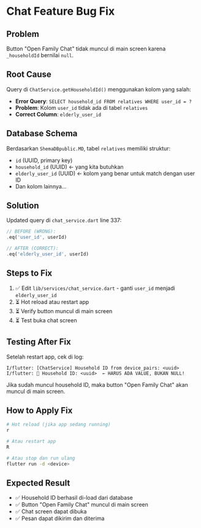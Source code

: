 # Chat Feature Bug Fix

## Problem
Button "Open Family Chat" tidak muncul di main screen karena `_householdId` bernilai `null`.

## Root Cause
Query di `ChatService.getHouseholdId()` menggunakan kolom yang salah:
- **Error Query**: `SELECT household_id FROM relatives WHERE user_id = ?`
- **Problem**: Kolom `user_id` tidak ada di tabel `relatives`
- **Correct Column**: `elderly_user_id`

## Database Schema
Berdasarkan `ShemaDBpublic.MD`, tabel `relatives` memiliki struktur:
- `id` (UUID, primary key)
- `household_id` (UUID) ← yang kita butuhkan
- `elderly_user_id` (UUID) ← kolom yang benar untuk match dengan user ID
- Dan kolom lainnya...

## Solution
Updated query di `chat_service.dart` line 337:
```dart
// BEFORE (WRONG):
.eq('user_id', userId)

// AFTER (CORRECT):
.eq('elderly_user_id', userId)
```

## Steps to Fix
1. ✅ Edit `lib/services/chat_service.dart` - ganti `user_id` menjadi `elderly_user_id`
2. ⏳ Hot reload atau restart app
3. ⏳ Verify button muncul di main screen
4. ⏳ Test buka chat screen

## Testing After Fix
Setelah restart app, cek di log:
```
I/flutter: [ChatService] Household ID from device_pairs: <uuid>
I/flutter: 📱 Household ID: <uuid>  ← HARUS ADA VALUE, BUKAN NULL!
```

Jika sudah muncul household ID, maka button "Open Family Chat" akan muncul di main screen.

## How to Apply Fix
```bash
# Hot reload (jika app sedang running)
r

# Atau restart app
R

# Atau stop dan run ulang
flutter run -d <device>
```

## Expected Result
- ✅ Household ID berhasil di-load dari database
- ✅ Button "Open Family Chat" muncul di main screen
- ✅ Chat screen dapat dibuka
- ✅ Pesan dapat dikirim dan diterima
